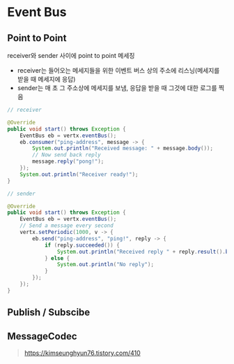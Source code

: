 # Event Bus

## Point to Point

receiver와 sender 사이에 point to point 메세징

- receiver는 들어오는 메세지들을 위한 이벤트 버스 상의 주소에 리스닝(메세지를 받을 때 메세지에 응답)
- sender는 매 초 그 주소상에 메세지를 보냄, 응답을 받을 때 그것에 대한 로그를 찍음

```java
// receiver

@Override
public void start() throws Exception {
    EventBus eb = vertx.eventBus();
    eb.consumer("ping-address", message -> {
        System.out.println("Received message: " + message.body());
        // Now send back reply
        message.reply("pong!");
    });
    System.out.println("Receiver ready!");
}
```

```java
// sender

@Override
public void start() throws Exception {
    EventBus eb = vertx.eventBus();
    // Send a message every second
    vertx.setPeriodic(1000, v -> {
        eb.send("ping-address", "ping!", reply -> {
            if (reply.succeeded()) {
                System.out.println("Received reply " + reply.result().body());
            } else {
                System.out.println("No reply");
            }
        });
    });
}
```

## Publish / Subscibe

## MessageCodec

> https://kimseunghyun76.tistory.com/410
